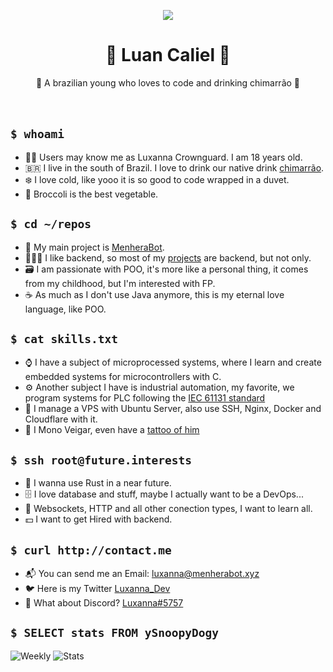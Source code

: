 <p align="center">
<img src="https://i.redd.it/e3crcw0hseq51.jpg">
</p>
<h1 align="center">💖 Luan Caliel 💖</h1>

  <p align="center">
    🧉 A brazilian young who loves to code and drinking chimarrão 🧉
    <!---I know that `br` is not the best way of do it, but i just think on that-->
    <br />
    <br />
    <br />
  </p>
  
## ```$ whoami ```

- 🏳️‍🌈 Users may know me as Luxanna Crownguard. I am 18 years old. 
- 🇧🇷 I live in the south of Brazil. I love to drink our native drink [chimarrão](https://pt.wikipedia.org/wiki/Chimarr%C3%A3o).
- ❄️ I love cold, like yooo it is so good to code wrapped in a duvet.
- 🥦 Broccoli is the best vegetable.

## ```$ cd ~/repos```

- 👑 My main project is [MenheraBot](https://github.com/MenheraBot).
- 👩🏻‍🦰 I like backend, so most of my [projects](https://github.com/ySnoopyDogy?tab=repositories) are backend, but not only.
- 🗃 I am passionate with POO, it's more like a personal thing, it comes from my childhood, but I'm interested with FP.
- ☕️ As much as I don't use Java anymore, this is my eternal love language, like POO.

## ```$ cat skills.txt```

- ⌚️ I have a subject of microprocessed systems, where I learn and create embedded systems for microcontrollers with C.
- ⚙️ Another subject I have is industrial automation, my favorite, we program systems for PLC following the [IEC 61131 standard](https://en.wikipedia.org/wiki/IEC_61131)
- 📡 I manage a VPS with Ubuntu Server, also use SSH, Nginx, Docker and Cloudflare with it.
- 🔮 I Mono Veigar, even have a [tattoo of him](https://i.imgur.com/dz6HMid.png) 

## ```$ ssh root@future.interests ```

- 🍧 I wanna use Rust in a near future.
- 🗄 I love database and stuff, maybe I actually want to be a DevOps...
- 🔐 Websockets, HTTP and all other conection types, I want to learn all.
- 💵 I want to get Hired with backend.

## ```$ curl http://contact.me ```

- 📬 You can send me an Email: [luxanna@menherabot.xyz](mailto:luxanna@menherabot.xyz)
- 🐦 Here is my Twitter [Luxanna_Dev](https://twitter.com/Luxanna_Dev)
- 🖤 What about Discord? [Luxanna#5757](https://discord.com/invite/fZMdQbA)

## ```$ SELECT stats FROM ySnoopyDogy```
![Weekly](https://github-readme-stats.vercel.app/api/wakatime?username=ySnoopyDogy&custom_title=I%20Programmed%20This%20Week...&count_private=true&compact=true&theme=shades-of-purple&langs_count=5)
![Stats](https://github-readme-stats.vercel.app/api?username=ySnoopyDogy&show_icons=true&theme=shades-of-purple)
